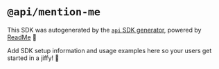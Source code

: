 # `@api/mention-me`

This SDK was autogenerated by the [`api` SDK generator](https://api.readme.dev), powered by [ReadMe](https://readme.com) 🦉

Add SDK setup information and usage examples here so your users get started in a jiffy! 🚀

<!---

Here's some additional info about the generated SDK:

`api` version: 7.0.0-beta.7
Generated at 2024-06-15T13:03:22.646Z

--->
